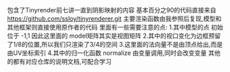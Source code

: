 包含了Tinyrender前七讲一直到阴影映射的内容
基本百分之90的代码直接来自 https://github.com/ssloy/tinyrenderer.git
主要渲染函数由我参照后复现,模型和其他框架则直接使用原作者的代码
里面有一些需要注意的点:
1.其中模型的点 初始位于 -1,1 因此这里面的 model矩阵其实是视图矩阵
2.其中的视口变化为边框预留了1/8的位置,所以我们只渲染了3/4的空间
3.这里面的法向量不是由顶点给出,而是由UV坐标索引
4.其中的归一化函数 normalize 由变量调用,同时会改变变量
其他的都有对应仓库的说明文档,可配合学习
